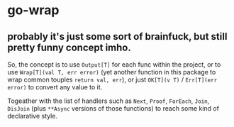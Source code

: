 # go-wrap

## probably it's just some sort of brainfuck, but still pretty funny concept imho.

So, the concept is to use `Output[T]` for each func within the project, or to use `Wrap[T](val T, err error)` (yet another function in this package to wrap common touples `return val, err`), or just `OK[T](v T)` / `Err[T](err error)` to convert any value to it. 


Togeather with the list of handlers such as `Next`, `Proof`, `ForEach`, `Join`, `DisJoin` (plus `**Async` versions of those functions) to reach some kind of declarative style.
